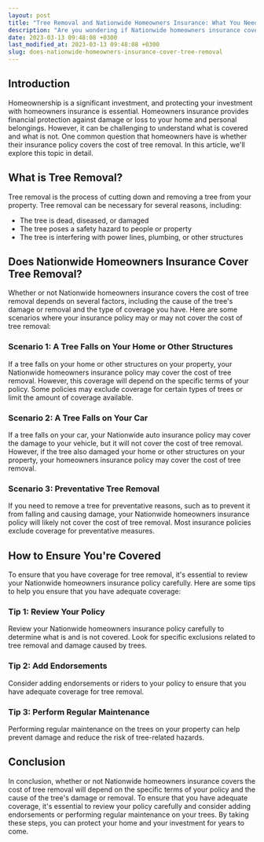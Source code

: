 ```yaml
---
layout: post
title: "Tree Removal and Nationwide Homeowners Insurance: What You Need to Know"
description: "Are you wondering if Nationwide homeowners insurance covers the cost of tree removal? Read on to learn about what's covered and what's not, and find out how to ensure that you have adequate coverage."
date: 2023-03-13 09:48:08 +0300last_modified_at: 2023-03-13 09:48:08 +0300
slug: does-nationwide-homeowners-insurance-cover-tree-removal
---
```


## Introduction

Homeownership is a significant investment, and protecting your investment with homeowners insurance is essential. Homeowners insurance provides financial protection against damage or loss to your home and personal belongings. However, it can be challenging to understand what is covered and what is not. One common question that homeowners have is whether their insurance policy covers the cost of tree removal. In this article, we'll explore this topic in detail.

## What is Tree Removal?

Tree removal is the process of cutting down and removing a tree from your property. Tree removal can be necessary for several reasons, including:

- The tree is dead, diseased, or damaged
- The tree poses a safety hazard to people or property
- The tree is interfering with power lines, plumbing, or other structures

## Does Nationwide Homeowners Insurance Cover Tree Removal?

Whether or not Nationwide homeowners insurance covers the cost of tree removal depends on several factors, including the cause of the tree's damage or removal and the type of coverage you have. Here are some scenarios where your insurance policy may or may not cover the cost of tree removal:

### Scenario 1: A Tree Falls on Your Home or Other Structures

If a tree falls on your home or other structures on your property, your Nationwide homeowners insurance policy may cover the cost of tree removal. However, this coverage will depend on the specific terms of your policy. Some policies may exclude coverage for certain types of trees or limit the amount of coverage available.

### Scenario 2: A Tree Falls on Your Car

If a tree falls on your car, your Nationwide auto insurance policy may cover the damage to your vehicle, but it will not cover the cost of tree removal. However, if the tree also damaged your home or other structures on your property, your homeowners insurance policy may cover the cost of tree removal.

### Scenario 3: Preventative Tree Removal

If you need to remove a tree for preventative reasons, such as to prevent it from falling and causing damage, your Nationwide homeowners insurance policy will likely not cover the cost of tree removal. Most insurance policies exclude coverage for preventative measures.

## How to Ensure You're Covered

To ensure that you have coverage for tree removal, it's essential to review your Nationwide homeowners insurance policy carefully. Here are some tips to help you ensure that you have adequate coverage:

### Tip 1: Review Your Policy

Review your Nationwide homeowners insurance policy carefully to determine what is and is not covered. Look for specific exclusions related to tree removal and damage caused by trees.

### Tip 2: Add Endorsements

Consider adding endorsements or riders to your policy to ensure that you have adequate coverage for tree removal.

### Tip 3: Perform Regular Maintenance

Performing regular maintenance on the trees on your property can help prevent damage and reduce the risk of tree-related hazards.

## Conclusion

In conclusion, whether or not Nationwide homeowners insurance covers the cost of tree removal will depend on the specific terms of your policy and the cause of the tree's damage or removal. To ensure that you have adequate coverage, it's essential to review your policy carefully and consider adding endorsements or performing regular maintenance on your trees. By taking these steps, you can protect your home and your investment for years to come.
